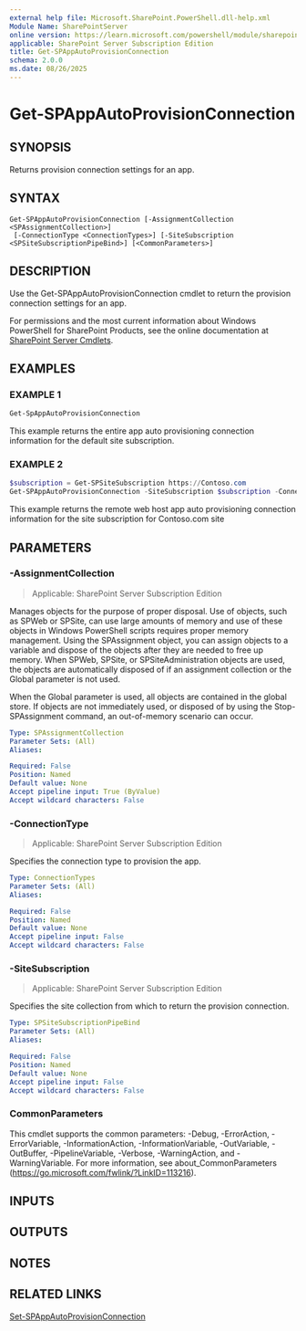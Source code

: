 ```yaml
---
external help file: Microsoft.SharePoint.PowerShell.dll-help.xml
Module Name: SharePointServer
online version: https://learn.microsoft.com/powershell/module/sharepoint-server/get-spappautoprovisionconnection
applicable: SharePoint Server Subscription Edition
title: Get-SPAppAutoProvisionConnection
schema: 2.0.0
ms.date: 08/26/2025
---
```


# Get-SPAppAutoProvisionConnection

## SYNOPSIS

Returns provision connection settings for an app.


## SYNTAX

```
Get-SPAppAutoProvisionConnection [-AssignmentCollection <SPAssignmentCollection>]
 [-ConnectionType <ConnectionTypes>] [-SiteSubscription <SPSiteSubscriptionPipeBind>] [<CommonParameters>]
```

## DESCRIPTION
Use the Get-SPAppAutoProvisionConnection cmdlet to return the provision connection settings for an app.

For permissions and the most current information about Windows PowerShell for SharePoint Products, see the online documentation at [SharePoint Server Cmdlets](https://learn.microsoft.com/powershell/sharepoint/sharepoint-server/sharepoint-server-cmdlets).

## EXAMPLES

### EXAMPLE 1
```powershell
Get-SpAppAutoProvisionConnection
```

This example returns the entire app auto provisioning connection information for the default site subscription.

### EXAMPLE 2
```powershell
$subscription = Get-SPSiteSubscription https://Contoso.com
Get-SPAppAutoProvisionConnection -SiteSubscription $subscription -ConnectionType RemoteWebHost
```

This example returns the remote web host app auto provisioning connection information for the site subscription for Contoso.com site

## PARAMETERS

### -AssignmentCollection

> Applicable: SharePoint Server Subscription Edition

Manages objects for the purpose of proper disposal.
Use of objects, such as SPWeb or SPSite, can use large amounts of memory and use of these objects in Windows PowerShell scripts requires proper memory management.
Using the SPAssignment object, you can assign objects to a variable and dispose of the objects after they are needed to free up memory.
When SPWeb, SPSite, or SPSiteAdministration objects are used, the objects are automatically disposed of if an assignment collection or the Global parameter is not used.

When the Global parameter is used, all objects are contained in the global store.
If objects are not immediately used, or disposed of by using the Stop-SPAssignment command, an out-of-memory scenario can occur.

```yaml
Type: SPAssignmentCollection
Parameter Sets: (All)
Aliases:

Required: False
Position: Named
Default value: None
Accept pipeline input: True (ByValue)
Accept wildcard characters: False
```

### -ConnectionType

> Applicable: SharePoint Server Subscription Edition

Specifies the connection type to provision the app.

```yaml
Type: ConnectionTypes
Parameter Sets: (All)
Aliases:

Required: False
Position: Named
Default value: None
Accept pipeline input: False
Accept wildcard characters: False
```

### -SiteSubscription

> Applicable: SharePoint Server Subscription Edition

Specifies the site collection from which to return the provision connection.

```yaml
Type: SPSiteSubscriptionPipeBind
Parameter Sets: (All)
Aliases:

Required: False
Position: Named
Default value: None
Accept pipeline input: False
Accept wildcard characters: False
```

### CommonParameters
This cmdlet supports the common parameters: -Debug, -ErrorAction, -ErrorVariable, -InformationAction, -InformationVariable, -OutVariable, -OutBuffer, -PipelineVariable, -Verbose, -WarningAction, and -WarningVariable. For more information, see about_CommonParameters (https://go.microsoft.com/fwlink/?LinkID=113216).

## INPUTS

## OUTPUTS

## NOTES

## RELATED LINKS

[Set-SPAppAutoProvisionConnection](Set-SPAppAutoProvisionConnection.md)
